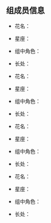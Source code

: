 组成员信息
---
* 花名：
* 星座：
* 组中角色：
* 长处：

* 花名：
* 星座：
* 组中角色：
* 长处：

* 花名：
* 星座：
* 组中角色：
* 长处：

* 花名：
* 星座：
* 组中角色：
* 长处：

